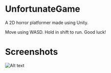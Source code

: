 # UnfortunateGame
A 2D horror platformer made using Unity. 

Move using WASD. Hold in shift to run. Good luck! 

# Screenshots

![Alt text](/Screenshots/screenshot2.png "Optional title")
